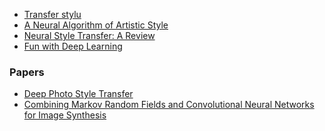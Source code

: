 * [Transfer stylu](https://harishnarayanan.org/writing/artistic-style-transfer/)
* [A Neural Algorithm of Artistic Style](https://arxiv.org/pdf/1508.06576.pdf)
* [Neural Style Transfer: A Review](https://arxiv.org/pdf/1705.04058.pdf)
* [Fun with Deep Learning](https://handong1587.github.io/deep_learning/2015/10/09/fun-with-deep-learning.html)

### Papers
* [Deep Photo Style Transfer](https://arxiv.org/pdf/1703.07511.pdf)
* [Combining Markov Random Fields and Convolutional Neural Networks for
Image Synthesis](https://arxiv.org/pdf/1601.04589.pdf)
